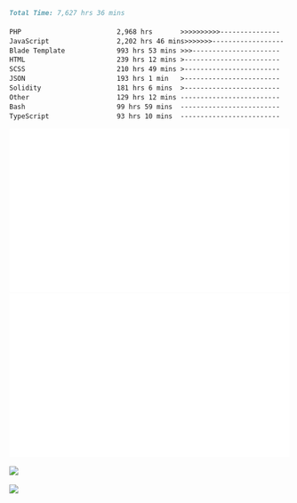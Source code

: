 <!--START_SECTION:waka-->

```markdown
Total Time: 7,627 hrs 36 mins

PHP                        2,968 hrs       >>>>>>>>>>---------------   38.26 %
JavaScript                 2,202 hrs 46 mins>>>>>>>------------------   28.40 %
Blade Template             993 hrs 53 mins >>>----------------------   12.81 %
HTML                       239 hrs 12 mins >------------------------   03.08 %
SCSS                       210 hrs 49 mins >------------------------   02.72 %
JSON                       193 hrs 1 min   >------------------------   02.49 %
Solidity                   181 hrs 6 mins  >------------------------   02.33 %
Other                      129 hrs 12 mins -------------------------   01.67 %
Bash                       99 hrs 59 mins  -------------------------   01.29 %
TypeScript                 93 hrs 10 mins  -------------------------   01.20 %
```

<!--END_SECTION:waka-->

![](https://raw.githubusercontent.com/DrMaxis/github-stats-transparent/output/generated/overview.svg)
![](https://raw.githubusercontent.com/DrMaxis/github-stats-transparent/output/generated/languages.svg)

![](https://git-readme-stats-drmaxis-projects.vercel.app/api?username=drmaxis&show_icons=true&theme=outrun&count_private=true&show=reviews,discussions_started,discussions_answered,prs_merged,prs_merged_percentage&custom_title=2024%20Github%20Rank)
 
<a href="https://count.getloli.com/"><img src="https://count.getloli.com/get/@:maxis-the-alchemist?theme=rule34"></a>
<!-- https://count.getloli.com/get/@alchemist?theme=rule34 -->
<br>
